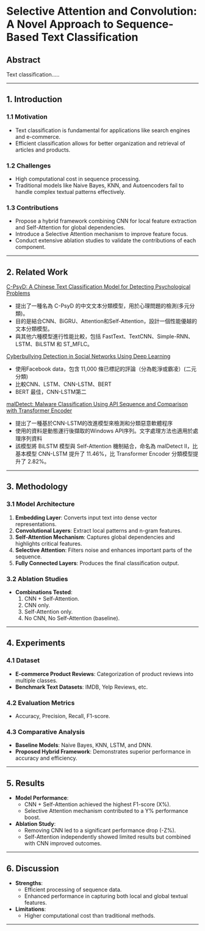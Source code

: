 # Selective Attention and Convolution: A Novel Approach to Sequence-Based Text Classification

## **Abstract**
Text classification.....

---

## **1. Introduction**
### **1.1 Motivation**
- Text classification is fundamental for applications like search engines and e-commerce.
- Efficient classification allows for better organization and retrieval of articles and products.
  
### **1.2 Challenges**
- High computational cost in sequence processing.
- Traditional models like Naive Bayes, KNN, and Autoencoders fail to handle complex textual patterns effectively.

### **1.3 Contributions**
- Propose a hybrid framework combining CNN for local feature extraction and Self-Attention for global dependencies.
- Introduce a Selective Attention mechanism to improve feature focus.
- Conduct extensive ablation studies to validate the contributions of each component.

---

## **2. Related Work**
[C-PsyD: A Chinese Text Classification Model for Detecting Psychological Problems](https://assets-eu.researchsquare.com/files/rs-5337854/v1/310abd99-1943-4c45-a55f-7e5d9b736b2b.pdf?c=1737116245)
- 提出了一種名為 C-PsyD 的中文文本分類模型，用於心理問題的檢測(多元分類)。
- 目的是結合CNN、BiGRU、Attention和Self-Attention，設計一個性能優越的文本分類模型。
- 與其他六種模型進行性能比較，包括 FastText、TextCNN、Simple-RNN、LSTM、BiLSTM 和 ST_MFLC。

[Cyberbullying Detection in Social Networks Using Deep Learning](https://www.iajit.org/upload/files/Cyberbullying-Detection-in-Social-Networks-Using-Deep-Learning.pdf)
- 使用Facebook data，包含 11,000 條已標記的評論（分為乾淨或霸凌）(二元分類)
- 比較CNN、LSTM、CNN-LSTM、BERT
- BERT 最佳，CNN-LSTM第二

[malDetect: Malware Classification Using API Sequence and Comparison with Transformer Encoder](https://ieeexplore.ieee.org/abstract/document/10731782)
- 提出了一種基於CNN-LSTM的改進模型來檢測和分類惡意軟體程序
- 使用的資料是動態運行後擷取的Windows API序列。文字處理方法也適用於處理序列資料
- 該模型將 BiLSTM 模型與 Self-Attention 機制結合，命名為 malDetect II，比基本模型 CNN-LSTM 提升了 11.46%，比 Transformer Encoder 分類模型提升了 2.82%。
---

## **3. Methodology**
### **3.1 Model Architecture**
1. **Embedding Layer**: Converts input text into dense vector representations.
2. **Convolutional Layers**: Extract local patterns and n-gram features.
3. **Self-Attention Mechanism**: Captures global dependencies and highlights critical features.
4. **Selective Attention**: Filters noise and enhances important parts of the sequence.
5. **Fully Connected Layers**: Produces the final classification output.

### **3.2 Ablation Studies**
- **Combinations Tested**:
  1. CNN + Self-Attention.
  2. CNN only.
  3. Self-Attention only.
  4. No CNN, No Self-Attention (baseline).

---

## **4. Experiments**
### **4.1 Dataset**
- **E-commerce Product Reviews**: Categorization of product reviews into multiple classes.
- **Benchmark Text Datasets**: IMDB, Yelp Reviews, etc.

### **4.2 Evaluation Metrics**
- Accuracy, Precision, Recall, F1-score.

### **4.3 Comparative Analysis**
- **Baseline Models**: Naive Bayes, KNN, LSTM, and DNN.
- **Proposed Hybrid Framework**: Demonstrates superior performance in accuracy and efficiency.

---

## **5. Results**
- **Model Performance**:
  - CNN + Self-Attention achieved the highest F1-score (X%).
  - Selective Attention mechanism contributed to a Y% performance boost.
- **Ablation Study**:
  - Removing CNN led to a significant performance drop (-Z%).
  - Self-Attention independently showed limited results but combined with CNN improved outcomes.

---

## **6. Discussion**
- **Strengths**:
  - Efficient processing of sequence data.
  - Enhanced performance in capturing both local and global textual features.
- **Limitations**:
  - Higher computational cost than traditional methods.

---





